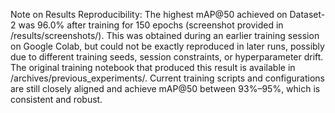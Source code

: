Note on Results Reproducibility:
The highest mAP@50 achieved on Dataset-2 was 96.0% after training for 150 epochs (screenshot provided in /results/screenshots/). This was obtained during an earlier training session on Google Colab, but could not be exactly reproduced in later runs, possibly due to different training seeds, session constraints, or hyperparameter drift.
The original training notebook that produced this result is available in /archives/previous_experiments/.
Current training scripts and configurations are still closely aligned and achieve mAP@50 between 93%–95%, which is consistent and robust.
